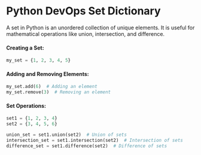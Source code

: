 # Python DevOps Set Dictionary

A set in Python is an unordered collection of unique elements. It is useful for mathematical operations like union, intersection, and difference.

#### Creating a Set:
```python
my_set = {1, 2, 3, 4, 5}
```

#### Adding and Removing Elements:
```python
my_set.add(6)  # Adding an element
my_set.remove(3)  # Removing an element
```

#### Set Operations:
```python
set1 = {1, 2, 3, 4}
set2 = {3, 4, 5, 6}

union_set = set1.union(set2)  # Union of sets
intersection_set = set1.intersection(set2)  # Intersection of sets
difference_set = set1.difference(set2)  # Difference of sets
```
